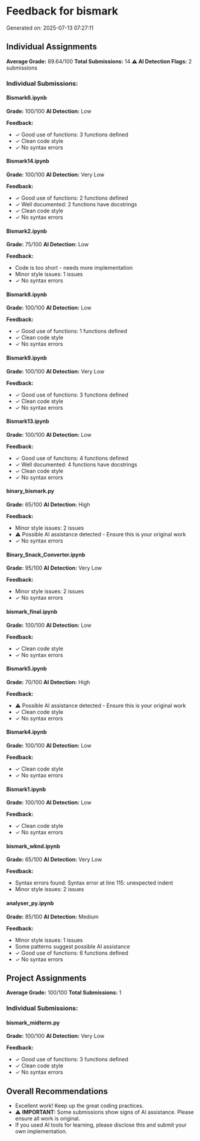 # Feedback for bismark

Generated on: 2025-07-13 07:27:11

## Individual Assignments

**Average Grade:** 89.64/100
**Total Submissions:** 14
**⚠️ AI Detection Flags:** 2 submissions

### Individual Submissions:

#### Bismark6.ipynb
**Grade:** 100/100
**AI Detection:** Low

**Feedback:**
- ✓ Good use of functions: 3 functions defined
- ✓ Clean code style
- ✓ No syntax errors

#### Bismark14.ipynb
**Grade:** 100/100
**AI Detection:** Very Low

**Feedback:**
- ✓ Good use of functions: 2 functions defined
- ✓ Well documented: 2 functions have docstrings
- ✓ Clean code style
- ✓ No syntax errors

#### Bismark2.ipynb
**Grade:** 75/100
**AI Detection:** Low

**Feedback:**
- Code is too short - needs more implementation
- Minor style issues: 1 issues
- ✓ No syntax errors

#### Bismark8.ipynb
**Grade:** 100/100
**AI Detection:** Low

**Feedback:**
- ✓ Good use of functions: 1 functions defined
- ✓ Clean code style
- ✓ No syntax errors

#### Bismark9.ipynb
**Grade:** 100/100
**AI Detection:** Very Low

**Feedback:**
- ✓ Good use of functions: 3 functions defined
- ✓ Clean code style
- ✓ No syntax errors

#### Bismark13.ipynb
**Grade:** 100/100
**AI Detection:** Low

**Feedback:**
- ✓ Good use of functions: 4 functions defined
- ✓ Well documented: 4 functions have docstrings
- ✓ Clean code style
- ✓ No syntax errors

#### binary_bismark.py
**Grade:** 65/100
**AI Detection:** High

**Feedback:**
- Minor style issues: 2 issues
- ⚠️ Possible AI assistance detected - Ensure this is your original work
- ✓ No syntax errors

#### Binary_Snack_Converter.ipynb
**Grade:** 95/100
**AI Detection:** Very Low

**Feedback:**
- Minor style issues: 2 issues
- ✓ No syntax errors

#### bismark_final.ipynb
**Grade:** 100/100
**AI Detection:** Low

**Feedback:**
- ✓ Clean code style
- ✓ No syntax errors

#### Bismark5.ipynb
**Grade:** 70/100
**AI Detection:** High

**Feedback:**
- ⚠️ Possible AI assistance detected - Ensure this is your original work
- ✓ Clean code style
- ✓ No syntax errors

#### Bismark4.ipynb
**Grade:** 100/100
**AI Detection:** Low

**Feedback:**
- ✓ Clean code style
- ✓ No syntax errors

#### Bismark1.ipynb
**Grade:** 100/100
**AI Detection:** Low

**Feedback:**
- ✓ Clean code style
- ✓ No syntax errors

#### bismark_wknd.ipynb
**Grade:** 65/100
**AI Detection:** Very Low

**Feedback:**
- Syntax errors found: Syntax error at line 115: unexpected indent
- Minor style issues: 2 issues

#### analyser_py.ipynb
**Grade:** 85/100
**AI Detection:** Medium

**Feedback:**
- Minor style issues: 1 issues
- Some patterns suggest possible AI assistance
- ✓ Good use of functions: 6 functions defined
- ✓ No syntax errors

## Project Assignments

**Average Grade:** 100/100
**Total Submissions:** 1

### Individual Submissions:

#### bismark_midterm.py
**Grade:** 100/100
**AI Detection:** Very Low

**Feedback:**
- ✓ Good use of functions: 3 functions defined
- ✓ Clean code style
- ✓ No syntax errors

## Overall Recommendations

- Excellent work! Keep up the great coding practices.
- ⚠️ **IMPORTANT:** Some submissions show signs of AI assistance. Please ensure all work is original.
- If you used AI tools for learning, please disclose this and submit your own implementation.
